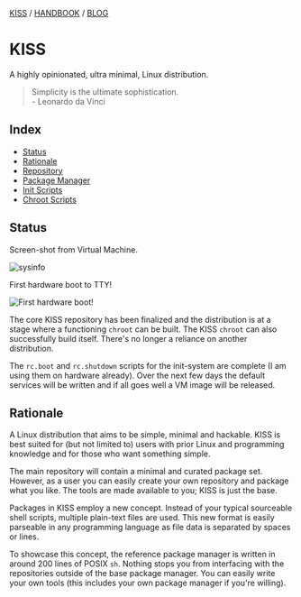 [KISS](/) / [HANDBOOK](/handbook) / [BLOG](/posts)

# KISS

A highly opinionated, ultra minimal, Linux distribution.

> Simplicity is the ultimate sophistication.<br>- Leonardo da Vinci

## Index

- [Status](#status)
- [Rationale](#rationale)
- [Repository](https://github.com/kissx/packages)
- [Package Manager](https://github.com/kissx/kiss)
- [Init Scripts](https://github.com/kissx/kiss-init)
- [Chroot Scripts](https://github.com/kissx/kiss-chroot)

## Status

Screen-shot from Virtual Machine.

<img src="../images/sysinfo.png" alt="sysinfo">

First hardware boot to TTY!

<picture>
  <source srcset="../images/boot.webp" type="image/webp">
  <img src="../images/boot.jpg" alt="First hardware boot!">
</picture>

The core KISS repository has been finalized and the distribution is at a stage where a functioning `chroot` can be built. The KISS `chroot` can also successfully build itself. There's no longer a reliance on another distribution.

The `rc.boot` and `rc.shutdown` scripts for the init-system are complete (I am using them on hardware already). Over the next few days the default services will be written and if all goes well a VM image will be released.


## Rationale

A Linux distribution that aims to be simple, minimal and hackable. KISS is best suited for (but not limited to) users with prior Linux and programming knowledge and for those who want something simple.

The main repository will contain a minimal and curated package set. However, as a user you can easily create your own repository and package what you like. The tools are made available to you; KISS is just the base.

Packages in KISS employ a new concept. Instead of your typical sourceable shell scripts, multiple plain-text files are used. This new format is easily parseable in any programming language as file data is separated by spaces or lines.

To showcase this concept, the reference package manager is written in around 200 lines of POSIX `sh`. Nothing stops you from interfacing with the repositories outside of the base package manager. You can easily write your own tools (this includes your own package manager if you're willing).
